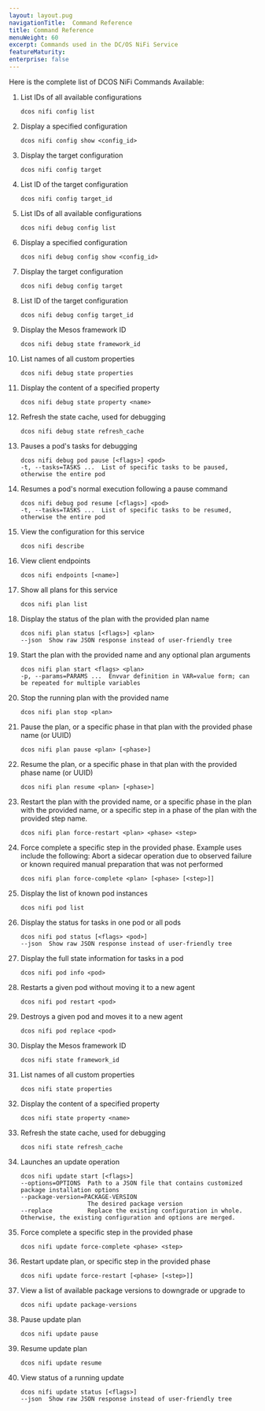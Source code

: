 ```yaml
---
layout: layout.pug
navigationTitle:  Command Reference
title: Command Reference
menuWeight: 60
excerpt: Commands used in the DC/OS NiFi Service
featureMaturity:
enterprise: false
---
```



Here is the complete list of DCOS NiFi Commands Available:

1. List IDs of all available configurations

    ```shell
    dcos nifi config list
    ```
2. Display a specified configuration   

    ```shell
    dcos nifi config show <config_id>
    ```  
3. Display the target configuration    

    ```shell
    dcos nifi config target
    ```
4. List ID of the target configuration      

    ```shell
    dcos nifi config target_id
    ```
5. List IDs of all available configurations     

    ```shell
    dcos nifi debug config list
    ```
6. Display a specified configuration       

    ```shell
    dcos nifi debug config show <config_id>
    ```      
7. Display the target configuration

    ```shell
    dcos nifi debug config target
    ```
8. List ID of the target configuration   

    ```shell
    dcos nifi debug config target_id
    ```
9. Display the Mesos framework ID   

    ```shell
    dcos nifi debug state framework_id
    ```
10. List names of all custom properties  

    ```shell
    dcos nifi debug state properties
    ```
11. Display the content of a specified property      

    ```shell
    dcos nifi debug state property <name>
    ```        
12. Refresh the state cache, used for debugging

    ```shell
    dcos nifi debug state refresh_cache
    ```
13. Pauses a pod's tasks for debugging      

    ```shell
    dcos nifi debug pod pause [<flags>] <pod>           
    -t, --tasks=TASKS ...  List of specific tasks to be paused, otherwise the entire pod
    ```
14. Resumes a pod's normal execution following a pause command

    ```shell
    dcos nifi debug pod resume [<flags>] <pod>         
    -t, --tasks=TASKS ...  List of specific tasks to be resumed, otherwise the entire pod
    ```         
15. View the configuration for this service

    ```shell
    dcos nifi describe
    ```
16. View client endpoints   

    ```shell  
    dcos nifi endpoints [<name>]
    ```
17. Show all plans for this service    

    ```shell  
    dcos nifi plan list
    ```    
18. Display the status of the plan with the provided plan name

    ```shell
    dcos nifi plan status [<flags>] <plan>   
    --json  Show raw JSON response instead of user-friendly tree
    ```    
19. Start the plan with the provided name and any optional plan arguments

    ```shell
    dcos nifi plan start <flags> <plan>
    -p, --params=PARAMS ...  Envvar definition in VAR=value form; can be repeated for multiple variables
    ```      
20. Stop the running plan with the provided name

    ```shell
    dcos nifi plan stop <plan>
    ```          
21. Pause the plan, or a specific phase in that plan with the provided phase name (or UUID)

    ```shell
    dcos nifi plan pause <plan> [<phase>]
    ```               
22. Resume the plan, or a specific phase in that plan with the provided phase name (or UUID)

    ```shell
    dcos nifi plan resume <plan> [<phase>]
    ```    
23. Restart the plan with the provided name, or a specific phase in the plan with the provided name, or a specific step in a              phase of the plan with the provided step name.   

    ```shell
    dcos nifi plan force-restart <plan> <phase> <step>
    ```       
24. Force complete a specific step in the provided phase. Example uses include the following: Abort a sidecar operation due to observed failure or known required manual preparation that was not performed

    ```shell
    dcos nifi plan force-complete <plan> [<phase> [<step>]]
    ```   

25. Display the list of known pod instances                 

    ```shell
    dcos nifi pod list
    ```   

26. Display the status for tasks in one pod or all pods  

    ```shell
    dcos nifi pod status [<flags> <pod>]
    --json  Show raw JSON response instead of user-friendly tree
    ```        

27. Display the full state information for tasks in a pod

    ```shell
    dcos nifi pod info <pod>
    ```      

28. Restarts a given pod without moving it to a new agent

    ```shell
    dcos nifi pod restart <pod>
    ```      
29. Destroys a given pod and moves it to a new agent  

    ```shell
    dcos nifi pod replace <pod>
    ```      

30. Display the Mesos framework ID

    ```shell
    dcos nifi state framework_id
    ```  
31. List names of all custom properties

    ```shell
    dcos nifi state properties
    ```  

32. Display the content of a specified property

    ```shell
    dcos nifi state property <name>
    ```   

33. Refresh the state cache, used for debugging     

    ```shell
    dcos nifi state refresh_cache
    ```     
34. Launches an update operation

    ```shell
    dcos nifi update start [<flags>]
    --options=OPTIONS  Path to a JSON file that contains customized package installation options
    --package-version=PACKAGE-VERSION  
                       The desired package version
    --replace          Replace the existing configuration in whole. Otherwise, the existing configuration and options are merged.
    ```     

35. Force complete a specific step in the provided phase

    ```shell
    dcos nifi update force-complete <phase> <step>
    ```         

36. Restart update plan, or specific step in the provided phase

    ```shell
    dcos nifi update force-restart [<phase> [<step>]]
    ```

35. View a list of available package versions to downgrade or upgrade to

    ```shell
    dcos nifi update package-versions
    ```     

36. Pause update plan

    ```shell
    dcos nifi update pause
    ```  
37. Resume update plan

    ```shell
    dcos nifi update resume
    ```  

38. View status of a running update   

    ```shell
    dcos nifi update status [<flags>]
    --json  Show raw JSON response instead of user-friendly tree
    ```               

